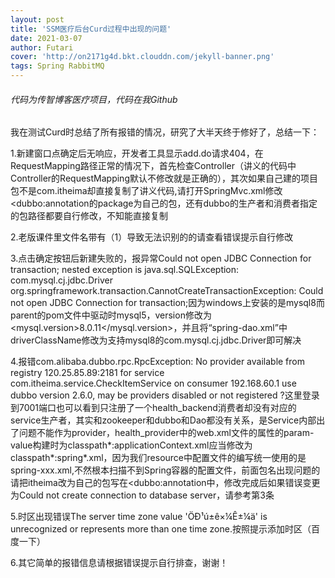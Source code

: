 ```yaml
---
layout: post
title: 'SSM医疗后台Curd过程中出现的问题'
date: 2021-03-07
author: Futari
cover: 'http://on2171g4d.bkt.clouddn.com/jekyll-banner.png'
tags: Spring RabbitMQ
---
```

###### 代码为传智博客医疗项目，代码在我Github

我在测试Curd时总结了所有报错的情况，研究了大半天终于修好了，总结一下：

1.新建窗口点确定后无响应，开发者工具显示add.do请求404，在RequestMapping路径正常的情况下，首先检查Controller（讲义的代码中Controller的RequestMapping默认不修改就是正确的），其次如果自己建的项目包不是com.itheima却直接复制了讲义代码,请打开SpringMvc.xml修改<dubbo:annotation的package为自己的包，还有dubbo的生产者和消费者指定的包路径都要自行修改，不知能直接复制

2.老版课件里文件名带有（1）导致无法识别的的请查看错误提示自行修改

3.点击确定按钮后新建失败的，报异常Could not open JDBC Connection for transaction; nested exception is java.sql.SQLException: com.mysql.cj.jdbc.Driver
org.springframework.transaction.CannotCreateTransactionException: Could not open JDBC Connection for transaction;因为windows上安装的是mysql8而parent的pom文件中驱动时mysql5，version修改为<mysql.version>8.0.11</mysql.version>，并且将“spring-dao.xml”中driverClassName修改为支持mysql8的com.mysql.cj.jdbc.Driver即可解决

4.报错com.alibaba.dubbo.rpc.RpcException: No provider available from registry 120.25.85.89:2181 for service com.itheima.service.CheckItemService on consumer 192.168.60.1 use dubbo version 2.6.0, may be providers disabled or not registered ?这里登录到7001端口也可以看到只注册了一个health_backend消费者却没有对应的service生产者，其实和zookeeper和dubbo和Dao都没有关系，是Service内部出了问题不能作为provider，health_provider中的web.xml文件的<context-param>属性的param-value构建时为classpath*:applicationContext.xml应当修改为classpath*:spring*.xml，因为我们resource中配置文件的编写统一使用的是spring-xxx.xml,不然根本扫描不到Spring容器的配置文件，前面包名出现问题的请把itheima改为自己的包写在<dubbo:annotation中，修改完成后如果错误变更为Could not create connection to database server，请参考第3条

5.时区出现错误The server time zone value 'ÖÐ¹ú±ê×¼Ê±¼ä' is unrecognized or represents more than one time zone.按照提示添加时区（百度一下）

6.其它简单的报错信息请根据错误提示自行排查，谢谢！